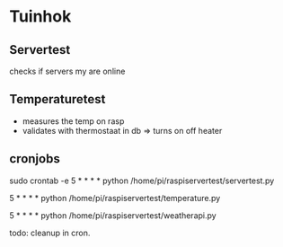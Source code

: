 # Tuinhok

## Servertest

checks if servers my are online

## Temperaturetest
- measures the temp on rasp
- validates with thermostaat in db => turns on off heater

## cronjobs
sudo crontab -e
5 * * * * python /home/pi/raspiservertest/servertest.py 

5 * * * * python /home/pi/raspiservertest/temperature.py 

5 * * * * python /home/pi/raspiservertest/weatherapi.py 


todo:
cleanup in cron.
